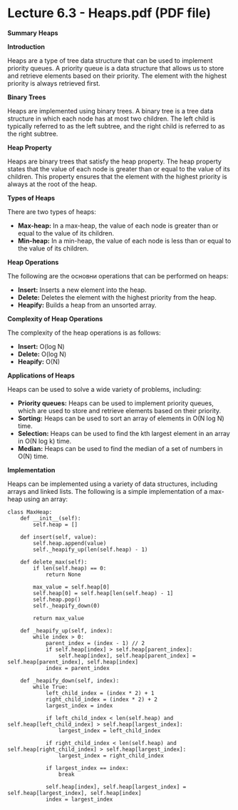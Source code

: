 # Lecture 6.3 - Heaps.pdf (PDF file)
**Summary**
**Heaps**

**Introduction**

Heaps are a type of tree data structure that can be used to implement priority queues. A priority queue is a data structure that allows us to store and retrieve elements based on their priority. The element with the highest priority is always retrieved first.

**Binary Trees**

Heaps are implemented using binary trees. A binary tree is a tree data structure in which each node has at most two children. The left child is typically referred to as the left subtree, and the right child is referred to as the right subtree.

**Heap Property**

Heaps are binary trees that satisfy the heap property. The heap property states that the value of each node is greater than or equal to the value of its children. This property ensures that the element with the highest priority is always at the root of the heap.

**Types of Heaps**

There are two types of heaps:

* **Max-heap:** In a max-heap, the value of each node is greater than or equal to the value of its children.
* **Min-heap:** In a min-heap, the value of each node is less than or equal to the value of its children.

**Heap Operations**

The following are the основни operations that can be performed on heaps:

* **Insert:** Inserts a new element into the heap.
* **Delete:** Deletes the element with the highest priority from the heap.
* **Heapify:** Builds a heap from an unsorted array.

**Complexity of Heap Operations**

The complexity of the heap operations is as follows:

* **Insert:** O(log N)
* **Delete:** O(log N)
* **Heapify:** O(N)

**Applications of Heaps**

Heaps can be used to solve a wide variety of problems, including:

* **Priority queues:** Heaps can be used to implement priority queues, which are used to store and retrieve elements based on their priority.
* **Sorting:** Heaps can be used to sort an array of elements in O(N log N) time.
* **Selection:** Heaps can be used to find the kth largest element in an array in O(N log k) time.
* **Median:** Heaps can be used to find the median of a set of numbers in O(N) time.

**Implementation**

Heaps can be implemented using a variety of data structures, including arrays and linked lists. The following is a simple implementation of a max-heap using an array:

```
class MaxHeap:
    def __init__(self):
        self.heap = []

    def insert(self, value):
        self.heap.append(value)
        self._heapify_up(len(self.heap) - 1)

    def delete_max(self):
        if len(self.heap) == 0:
            return None

        max_value = self.heap[0]
        self.heap[0] = self.heap[len(self.heap) - 1]
        self.heap.pop()
        self._heapify_down(0)

        return max_value

    def _heapify_up(self, index):
        while index > 0:
            parent_index = (index - 1) // 2
            if self.heap[index] > self.heap[parent_index]:
                self.heap[index], self.heap[parent_index] = self.heap[parent_index], self.heap[index]
            index = parent_index

    def _heapify_down(self, index):
        while True:
            left_child_index = (index * 2) + 1
            right_child_index = (index * 2) + 2
            largest_index = index

            if left_child_index < len(self.heap) and self.heap[left_child_index] > self.heap[largest_index]:
                largest_index = left_child_index

            if right_child_index < len(self.heap) and self.heap[right_child_index] > self.heap[largest_index]:
                largest_index = right_child_index

            if largest_index == index:
                break

            self.heap[index], self.heap[largest_index] = self.heap[largest_index], self.heap[index]
            index = largest_index
```

